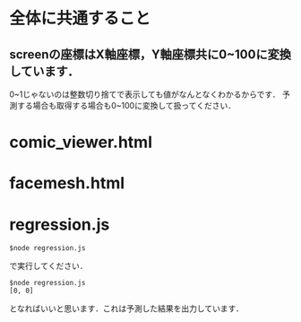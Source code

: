 # 全体に共通すること
##  screenの座標はX軸座標，Y軸座標共に0~100に変換しています．
0~1じゃないのは整数切り捨てで表示しても値がなんとなくわかるからです．
予測する場合も取得する場合も0~100に変換して扱ってください．

# comic_viewer.html


# facemesh.html

# regression.js

```
$node regression.js
```
で実行してください．
```
$node regression.js
[0, 0]
```
となればいいと思います．これは予測した結果を出力しています．
